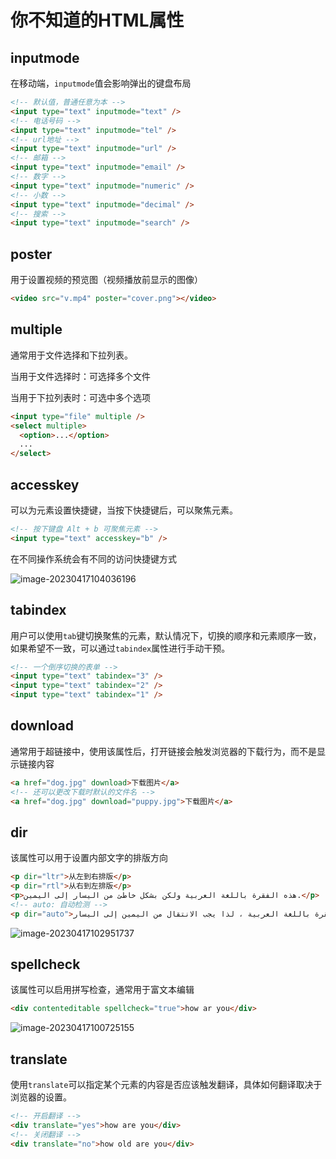 # 你不知道的HTML属性

## inputmode

在移动端，`inputmode`值会影响弹出的键盘布局

```html
<!-- 默认值，普通任意为本 -->
<input type="text" inputmode="text" />
<!-- 电话号码 -->
<input type="text" inputmode="tel" />
<!-- url地址 -->
<input type="text" inputmode="url" /> 
<!-- 邮箱 -->
<input type="text" inputmode="email" /> 
<!-- 数字 -->
<input type="text" inputmode="numeric" /> 
<!-- 小数 -->
<input type="text" inputmode="decimal" /> 
<!-- 搜索 -->
<input type="text" inputmode="search" /> 
```

## poster

用于设置视频的预览图（视频播放前显示的图像）

```html
<video src="v.mp4" poster="cover.png"></video>
```

## multiple

通常用于文件选择和下拉列表。

当用于文件选择时：可选择多个文件

当用于下拉列表时：可选中多个选项

```html
<input type="file" multiple />
<select multiple>
  <option>...</option>
  ...
</select>
```

## accesskey

可以为元素设置快捷键，当按下快捷键后，可以聚焦元素。

```html
<!-- 按下键盘 Alt + b 可聚焦元素 -->
<input type="text" accesskey="b" />
```

在不同操作系统会有不同的访问快捷键方式

![image-20230417104036196](https://resource.duyiedu.com/yuanjin/202304171040226.png)

## tabindex

用户可以使用`tab`键切换聚焦的元素，默认情况下，切换的顺序和元素顺序一致，如果希望不一致，可以通过`tabindex`属性进行手动干预。

```html
<!-- 一个倒序切换的表单 -->
<input type="text" tabindex="3" />
<input type="text" tabindex="2" />
<input type="text" tabindex="1" />
```

## download

通常用于超链接中，使用该属性后，打开链接会触发浏览器的下载行为，而不是显示链接内容

```html
<a href="dog.jpg" download>下载图片</a>
<!-- 还可以更改下载时默认的文件名 -->
<a href="dog.jpg" download="puppy.jpg">下载图片</a>
```

## dir

该属性可以用于设置内部文字的排版方向

```html
<p dir="ltr">从左到右排版</p>
<p dir="rtl">从右到左排版</p>
<p>هذه الفقرة باللغة العربية ولكن بشكل خاطئ من اليسار إلى اليمين.</p>
<!-- auto: 自动检测 -->
<p dir="auto">هذه الفقرة باللغة العربية ، لذا يجب الانتقال من اليمين إلى اليسار.</p>
```

![image-20230417102951737](https://resource.duyiedu.com/yuanjin/202304171029775.png)

## spellcheck

该属性可以启用拼写检查，通常用于富文本编辑

```html
<div contenteditable spellcheck="true">how ar you</div>
```

![image-20230417100725155](https://resource.duyiedu.com/yuanjin/202304171007518.png)

## translate

使用`translate`可以指定某个元素的内容是否应该触发翻译，具体如何翻译取决于浏览器的设置。

```html
<!-- 开启翻译 -->
<div translate="yes">how are you</div>
<!-- 关闭翻译 -->
<div translate="no">how old are you</div>
```



